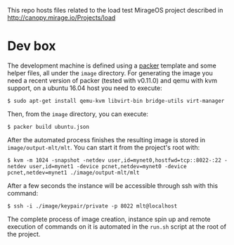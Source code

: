 This repo hosts files related to the load test MirageOS project described in
http://canopy.mirage.io/Projects/load

# Dev box

The development machine is defined using a [packer](https://www.packer.io/) template
and some helper files, all under the `image` directory. For generating the image you need
a recent version of packer (tested with v0.11.0) and qemu with kvm support, on a ubuntu
16.04 host you need to execute:

    $ sudo apt-get install qemu-kvm libvirt-bin bridge-utils virt-manager

Then, from the `image` directory, you can execute:

    $ packer build ubuntu.json

After the automated process finishes the resulting image is stored in `image/output-mlt/mlt`.
You can start it from the project's root with:

    $ kvm -m 1024 -snapshot -netdev user,id=mynet0,hostfwd=tcp::8022-:22 -netdev user,id=mynet1 -device pcnet,netdev=mynet0 -device pcnet,netdev=mynet1 ./image/output-mlt/mlt

After a few seconds the instance will be accessible through ssh with this command:

    $ ssh -i ./image/keypair/private -p 8022 mlt@localhost

The complete process of image creation, instance spin up and remote execution of
commands on it is automated in the `run.sh` script at the root of the project.
